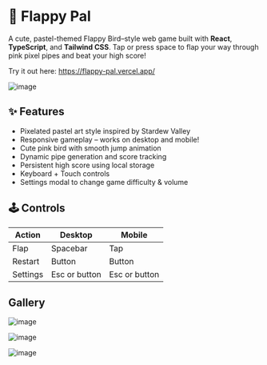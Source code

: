 # 🐤 Flappy Pal

A cute, pastel-themed Flappy Bird–style web game built with **React**, **TypeScript**, and **Tailwind CSS**. Tap or press space to flap your way through pink pixel pipes and beat your high score!

Try it out here: https://flappy-pal.vercel.app/

![image](https://github.com/user-attachments/assets/8365218c-7c08-4c45-bbdf-a5704f1385db)

## ✨ Features

- Pixelated pastel art style inspired by Stardew Valley
- Responsive gameplay – works on desktop and mobile!
- Cute pink bird with smooth jump animation
- Dynamic pipe generation and score tracking
- Persistent high score using local storage
- Keyboard + Touch controls
- Settings modal to change game difficulty & volume

## 🕹️ Controls

| Action      | Desktop        | Mobile    |
|-------------|----------------|-----------|
| Flap        | Spacebar       | Tap       |
| Restart     | Button         | Button    |
| Settings    | Esc or button  | Esc or button |

##  Gallery 

![image](https://github.com/user-attachments/assets/0bc764e3-5b80-4953-98b9-1a332a1f3a06)

![image](https://github.com/user-attachments/assets/c1d2ffa7-0f4c-4214-8069-03aa5c66e3c6)

![image](https://github.com/user-attachments/assets/329f1bde-1110-4d3b-abd9-a99569e39782)

